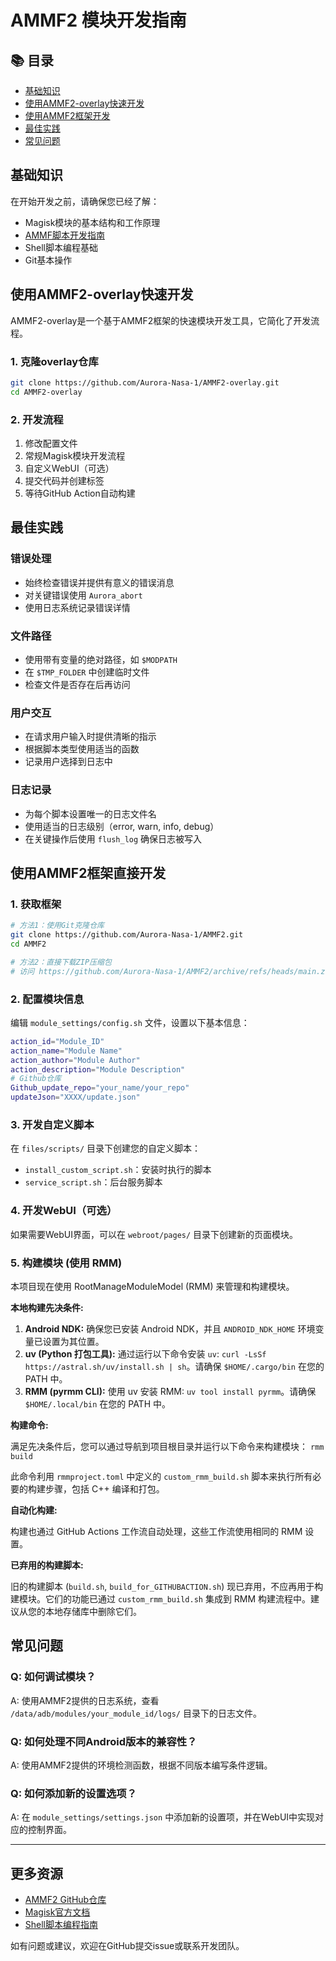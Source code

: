 # AMMF2 模块开发指南

## 📚 目录

- [基础知识](#基础知识)
- [使用AMMF2-overlay快速开发](#使用ammf2-overlay快速开发)
- [使用AMMF2框架开发](#使用ammf2框架开发)
- [最佳实践](#最佳实践)
- [常见问题](#常见问题)

## 基础知识

在开始开发之前，请确保您已经了解：

- Magisk模块的基本结构和工作原理
- [AMMF脚本开发指南](script.md)
- Shell脚本编程基础
- Git基本操作

## 使用AMMF2-overlay快速开发

AMMF2-overlay是一个基于AMMF2框架的快速模块开发工具，它简化了开发流程。

### 1. 克隆overlay仓库

```bash
git clone https://github.com/Aurora-Nasa-1/AMMF2-overlay.git
cd AMMF2-overlay
```

### 2. 开发流程

1. 修改配置文件
2. 常规Magisk模块开发流程
3. 自定义WebUI（可选）
4. 提交代码并创建标签
5. 等待GitHub Action自动构建

## 最佳实践

### 错误处理

- 始终检查错误并提供有意义的错误消息
- 对关键错误使用 `Aurora_abort`
- 使用日志系统记录错误详情

### 文件路径

- 使用带有变量的绝对路径，如 `$MODPATH`
- 在 `$TMP_FOLDER` 中创建临时文件
- 检查文件是否存在后再访问

### 用户交互

- 在请求用户输入时提供清晰的指示
- 根据脚本类型使用适当的函数
- 记录用户选择到日志中

### 日志记录

- 为每个脚本设置唯一的日志文件名
- 使用适当的日志级别（error, warn, info, debug）
- 在关键操作后使用 `flush_log` 确保日志被写入

## 使用AMMF2框架直接开发

### 1. 获取框架

```bash
# 方法1：使用Git克隆仓库
git clone https://github.com/Aurora-Nasa-1/AMMF2.git
cd AMMF2

# 方法2：直接下载ZIP压缩包
# 访问 https://github.com/Aurora-Nasa-1/AMMF2/archive/refs/heads/main.zip
```

### 2. 配置模块信息

编辑 `module_settings/config.sh` 文件，设置以下基本信息：

```bash
action_id="Module_ID"
action_name="Module Name"
action_author="Module Author"
action_description="Module Description"
# Github仓库
Github_update_repo="your_name/your_repo"
updateJson="XXXX/update.json"
```

### 3. 开发自定义脚本

在 `files/scripts/` 目录下创建您的自定义脚本：

- `install_custom_script.sh`：安装时执行的脚本
- `service_script.sh`：后台服务脚本

### 4. 开发WebUI（可选）

如果需要WebUI界面，可以在 `webroot/pages/` 目录下创建新的页面模块。

### 5. 构建模块 (使用 RMM)

本项目现在使用 RootManageModuleModel (RMM) 来管理和构建模块。

**本地构建先决条件:**

1.  **Android NDK:** 确保您已安装 Android NDK，并且 `ANDROID_NDK_HOME` 环境变量已设置为其位置。
2.  **uv (Python 打包工具):** 通过运行以下命令安装 `uv`: `curl -LsSf https://astral.sh/uv/install.sh | sh`。请确保 `$HOME/.cargo/bin` 在您的 PATH 中。
3.  **RMM (pyrmm CLI):** 使用 uv 安装 RMM: `uv tool install pyrmm`。请确保 `$HOME/.local/bin` 在您的 PATH 中。

**构建命令:**

满足先决条件后，您可以通过导航到项目根目录并运行以下命令来构建模块：
`rmm build`

此命令利用 `rmmproject.toml` 中定义的 `custom_rmm_build.sh` 脚本来执行所有必要的构建步骤，包括 C++ 编译和打包。

**自动化构建:**

构建也通过 GitHub Actions 工作流自动处理，这些工作流使用相同的 RMM 设置。

**已弃用的构建脚本:**

旧的构建脚本 (`build.sh`, `build_for_GITHUBACTION.sh`) 现已弃用，不应再用于构建模块。它们的功能已通过 `custom_rmm_build.sh` 集成到 RMM 构建流程中。建议从您的本地存储库中删除它们。

## 常见问题

### Q: 如何调试模块？

A: 使用AMMF2提供的日志系统，查看 `/data/adb/modules/your_module_id/logs/` 目录下的日志文件。

### Q: 如何处理不同Android版本的兼容性？

A: 使用AMMF2提供的环境检测函数，根据不同版本编写条件逻辑。

### Q: 如何添加新的设置选项？

A: 在 `module_settings/settings.json` 中添加新的设置项，并在WebUI中实现对应的控制界面。

---

## 更多资源

- [AMMF2 GitHub仓库](https://github.com/Aurora-Nasa-1/AMMF2)
- [Magisk官方文档](https://topjohnwu.github.io/Magisk/)
- [Shell脚本编程指南](https://github.com/dylanaraps/pure-bash-bible)

如有问题或建议，欢迎在GitHub提交issue或联系开发团队。